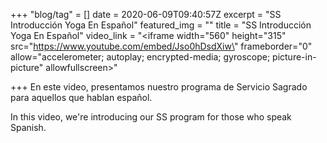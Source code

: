 +++
"blog/tag" = []
date = 2020-06-09T09:40:57Z
excerpt = "SS Introducción Yoga En Español"
featured_img = ""
title = "SS Introducción Yoga En Español"
video_link = "<iframe width=\"560\" height=\"315\" src=\"https://www.youtube.com/embed/Jso0hDsdXiw\" frameborder=\"0\" allow=\"accelerometer; autoplay; encrypted-media; gyroscope; picture-in-picture\" allowfullscreen></iframe>"

+++
En este video, presentamos nuestro programa de Servicio Sagrado para aquellos que hablan español.

In this video, we're introducing our SS program for those who speak Spanish.